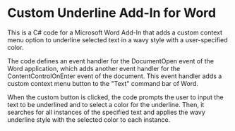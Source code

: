 # Custom Underline Add-In for Word
This is a C# code for a Microsoft Word Add-In that adds a custom context menu option to underline selected text in a wavy style with a user-specified color.

The code defines an event handler for the DocumentOpen event of the Word application, which adds another event handler for the ContentControlOnEnter event of the document. This event handler adds a custom context menu button to the "Text" command bar of Word.

When the custom button is clicked, the code prompts the user to input the text to be underlined and to select a color for the underline. Then, it searches for all instances of the specified text and applies the wavy underline style with the selected color to each instance.
